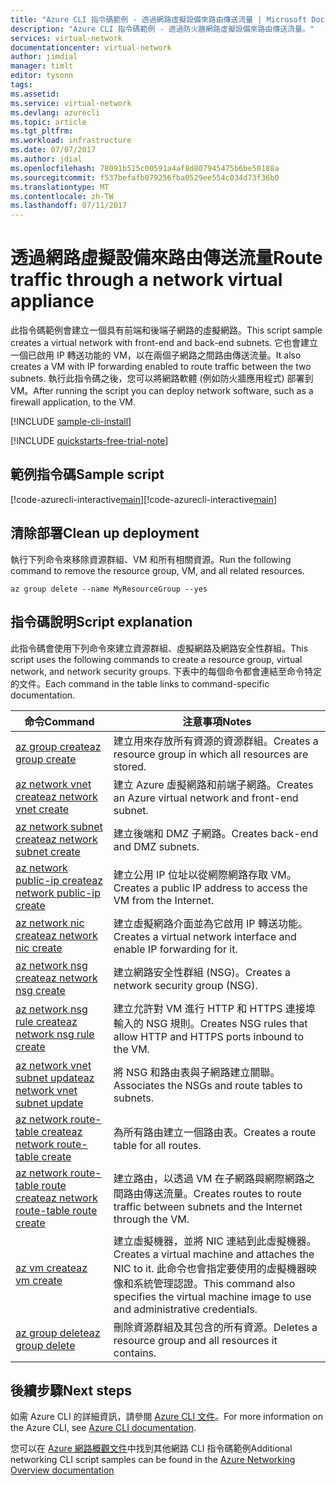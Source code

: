 ```yaml
---
title: "Azure CLI 指令碼範例 - 透過網路虛擬設備來路由傳送流量 | Microsoft Docs"
description: "Azure CLI 指令碼範例 - 透過防火牆網路虛擬設備來路由傳送流量。"
services: virtual-network
documentationcenter: virtual-network
author: jimdial
manager: timlt
editor: tysonn
tags: 
ms.assetid: 
ms.service: virtual-network
ms.devlang: azurecli
ms.topic: article
ms.tgt_pltfrm: 
ms.workload: infrastructure
ms.date: 07/07/2017
ms.author: jdial
ms.openlocfilehash: 78091b515c00591a4af8d807945475b6be50188a
ms.sourcegitcommit: f537befafb079256fba0529ee554c034d73f36b0
ms.translationtype: MT
ms.contentlocale: zh-TW
ms.lasthandoff: 07/11/2017
---
```

# <a name="route-traffic-through-a-network-virtual-appliance"></a><span data-ttu-id="22c77-103">透過網路虛擬設備來路由傳送流量</span><span class="sxs-lookup"><span data-stu-id="22c77-103">Route traffic through a network virtual appliance</span></span>

<span data-ttu-id="22c77-104">此指令碼範例會建立一個具有前端和後端子網路的虛擬網路。</span><span class="sxs-lookup"><span data-stu-id="22c77-104">This script sample creates a virtual network with front-end and back-end subnets.</span></span> <span data-ttu-id="22c77-105">它也會建立一個已啟用 IP 轉送功能的 VM，以在兩個子網路之間路由傳送流量。</span><span class="sxs-lookup"><span data-stu-id="22c77-105">It also creates a VM with IP forwarding enabled to route traffic between the two subnets.</span></span> <span data-ttu-id="22c77-106">執行此指令碼之後，您可以將網路軟體 (例如防火牆應用程式) 部署到 VM。</span><span class="sxs-lookup"><span data-stu-id="22c77-106">After running the script you can deploy network software, such as a firewall application, to the VM.</span></span>

[!INCLUDE [sample-cli-install](../../../includes/sample-cli-install.md)]

[!INCLUDE [quickstarts-free-trial-note](../../../includes/quickstarts-free-trial-note.md)]


## <a name="sample-script"></a><span data-ttu-id="22c77-107">範例指令碼</span><span class="sxs-lookup"><span data-stu-id="22c77-107">Sample script</span></span>


<span data-ttu-id="22c77-108">[!code-azurecli-interactive[main](../../../cli_scripts/virtual-network/route-traffic-through-nva/route-traffic-through-nva.sh "透過網路虛擬設備來路由傳送流量")]</span><span class="sxs-lookup"><span data-stu-id="22c77-108">[!code-azurecli-interactive[main](../../../cli_scripts/virtual-network/route-traffic-through-nva/route-traffic-through-nva.sh "Route traffic through a network virtual appliance")]</span></span>

## <a name="clean-up-deployment"></a><span data-ttu-id="22c77-109">清除部署</span><span class="sxs-lookup"><span data-stu-id="22c77-109">Clean up deployment</span></span> 

<span data-ttu-id="22c77-110">執行下列命令來移除資源群組、VM 和所有相關資源。</span><span class="sxs-lookup"><span data-stu-id="22c77-110">Run the following command to remove the resource group, VM, and all related resources.</span></span>

```azurecli
az group delete --name MyResourceGroup --yes
```

## <a name="script-explanation"></a><span data-ttu-id="22c77-111">指令碼說明</span><span class="sxs-lookup"><span data-stu-id="22c77-111">Script explanation</span></span>

<span data-ttu-id="22c77-112">此指令碼會使用下列命令來建立資源群組、虛擬網路及網路安全性群組。</span><span class="sxs-lookup"><span data-stu-id="22c77-112">This script uses the following commands to create a resource group, virtual network,  and network security groups.</span></span> <span data-ttu-id="22c77-113">下表中的每個命令都會連結至命令特定的文件。</span><span class="sxs-lookup"><span data-stu-id="22c77-113">Each command in the table links to command-specific documentation.</span></span>

| <span data-ttu-id="22c77-114">命令</span><span class="sxs-lookup"><span data-stu-id="22c77-114">Command</span></span> | <span data-ttu-id="22c77-115">注意事項</span><span class="sxs-lookup"><span data-stu-id="22c77-115">Notes</span></span> |
|---|---|
| [<span data-ttu-id="22c77-116">az group create</span><span class="sxs-lookup"><span data-stu-id="22c77-116">az group create</span></span>](/cli/azure/group#create) | <span data-ttu-id="22c77-117">建立用來存放所有資源的資源群組。</span><span class="sxs-lookup"><span data-stu-id="22c77-117">Creates a resource group in which all resources are stored.</span></span> |
| [<span data-ttu-id="22c77-118">az network vnet create</span><span class="sxs-lookup"><span data-stu-id="22c77-118">az network vnet create</span></span>](/cli/azure/network/vnet#create) | <span data-ttu-id="22c77-119">建立 Azure 虛擬網路和前端子網路。</span><span class="sxs-lookup"><span data-stu-id="22c77-119">Creates an Azure virtual network and front-end subnet.</span></span> |
| [<span data-ttu-id="22c77-120">az network subnet create</span><span class="sxs-lookup"><span data-stu-id="22c77-120">az network subnet create</span></span>](/cli/azure/network/vnet/subnet#create) | <span data-ttu-id="22c77-121">建立後端和 DMZ 子網路。</span><span class="sxs-lookup"><span data-stu-id="22c77-121">Creates back-end and DMZ subnets.</span></span> |
| [<span data-ttu-id="22c77-122">az network public-ip create</span><span class="sxs-lookup"><span data-stu-id="22c77-122">az network public-ip create</span></span>](/cli/azure/network/public-ip#create) | <span data-ttu-id="22c77-123">建立公用 IP 位址以從網際網路存取 VM。</span><span class="sxs-lookup"><span data-stu-id="22c77-123">Creates a public IP address to access the VM from the Internet.</span></span> |
| [<span data-ttu-id="22c77-124">az network nic create</span><span class="sxs-lookup"><span data-stu-id="22c77-124">az network nic create</span></span>](/cli/azure/network/nic#create) | <span data-ttu-id="22c77-125">建立虛擬網路介面並為它啟用 IP 轉送功能。</span><span class="sxs-lookup"><span data-stu-id="22c77-125">Creates a virtual network interface and enable IP forwarding for it.</span></span> |
| [<span data-ttu-id="22c77-126">az network nsg create</span><span class="sxs-lookup"><span data-stu-id="22c77-126">az network nsg create</span></span>](/cli/azure/network/nsg#create) | <span data-ttu-id="22c77-127">建立網路安全性群組 (NSG)。</span><span class="sxs-lookup"><span data-stu-id="22c77-127">Creates a network security group (NSG).</span></span> |
| [<span data-ttu-id="22c77-128">az network nsg rule create</span><span class="sxs-lookup"><span data-stu-id="22c77-128">az network nsg rule create</span></span>](/cli/azure/network/nsg/rule#create) | <span data-ttu-id="22c77-129">建立允許對 VM 進行 HTTP 和 HTTPS 連接埠輸入的 NSG 規則。</span><span class="sxs-lookup"><span data-stu-id="22c77-129">Creates NSG rules that allow HTTP and HTTPS ports inbound to the VM.</span></span> |
| [<span data-ttu-id="22c77-130">az network vnet subnet update</span><span class="sxs-lookup"><span data-stu-id="22c77-130">az network vnet subnet update</span></span>](/cli/azure/network/vnet/subnet#update)| <span data-ttu-id="22c77-131">將 NSG 和路由表與子網路建立關聯。</span><span class="sxs-lookup"><span data-stu-id="22c77-131">Associates the NSGs and route tables to subnets.</span></span> |
| [<span data-ttu-id="22c77-132">az network route-table create</span><span class="sxs-lookup"><span data-stu-id="22c77-132">az network route-table create</span></span>](/cli/azure/network/route-table#create)| <span data-ttu-id="22c77-133">為所有路由建立一個路由表。</span><span class="sxs-lookup"><span data-stu-id="22c77-133">Creates a route table for all routes.</span></span> |
| [<span data-ttu-id="22c77-134">az network route-table route create</span><span class="sxs-lookup"><span data-stu-id="22c77-134">az network route-table route create</span></span>](/cli/azure/network/route-table/route#create)| <span data-ttu-id="22c77-135">建立路由，以透過 VM 在子網路與網際網路之間路由傳送流量。</span><span class="sxs-lookup"><span data-stu-id="22c77-135">Creates routes to route traffic between subnets and the Internet through the VM.</span></span> |
| [<span data-ttu-id="22c77-136">az vm create</span><span class="sxs-lookup"><span data-stu-id="22c77-136">az vm create</span></span>](/cli/azure/vm#create) | <span data-ttu-id="22c77-137">建立虛擬機器，並將 NIC 連結到此虛擬機器。</span><span class="sxs-lookup"><span data-stu-id="22c77-137">Creates a virtual machine and attaches the NIC to it.</span></span> <span data-ttu-id="22c77-138">此命令也會指定要使用的虛擬機器映像和系統管理認證。</span><span class="sxs-lookup"><span data-stu-id="22c77-138">This command also specifies the virtual machine image to use and administrative credentials.</span></span> |
| [<span data-ttu-id="22c77-139">az group delete</span><span class="sxs-lookup"><span data-stu-id="22c77-139">az group delete</span></span>](/cli/azure/group#delete) | <span data-ttu-id="22c77-140">刪除資源群組及其包含的所有資源。</span><span class="sxs-lookup"><span data-stu-id="22c77-140">Deletes a resource group and all resources it contains.</span></span> |

## <a name="next-steps"></a><span data-ttu-id="22c77-141">後續步驟</span><span class="sxs-lookup"><span data-stu-id="22c77-141">Next steps</span></span>

<span data-ttu-id="22c77-142">如需 Azure CLI 的詳細資訊，請參閱 [Azure CLI 文件](/cli/azure/overview)。</span><span class="sxs-lookup"><span data-stu-id="22c77-142">For more information on the Azure CLI, see [Azure CLI documentation](/cli/azure/overview).</span></span>

<span data-ttu-id="22c77-143">您可以在 [Azure 網路概觀文件](../cli-samples.md)中找到其他網路 CLI 指令碼範例</span><span class="sxs-lookup"><span data-stu-id="22c77-143">Additional networking CLI script samples can be found in the [Azure Networking Overview documentation](../cli-samples.md)</span></span>